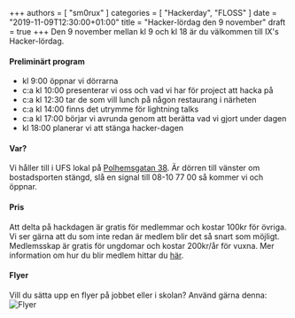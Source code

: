 +++
authors = [ "sm0rux" ]
categories = [ "Hackerday", "FLOSS" ]
date = "2019-11-09T12:30:00+01:00"
title = "Hacker-lördag den 9 november"
draft = true
+++
Den 9 november mellan kl 9 och kl 18 är du välkommen till IX's Hacker-lördag.
#### Preliminärt program
* kl 9:00 öppnar vi dörrarna
* c:a kl 10:00 presenterar vi oss och vad vi har för project att hacka på
* c:a kl 12:30 tar de som vill lunch på någon restaurang i närheten
* c:a kl 14:00 finns det utrymme för lightning talks
* c:a kl 17:00 börjar vi avrunda genom att berätta vad vi gjort under dagen
* kl 18:00 planerar vi att stänga hacker-dagen
#### Var?
Vi håller till i UFS lokal på [Polhemsgatan 38](/about/#besök-oss). Är dörren till vänster om bostadsporten stängd, slå en signal till 08-10 77 00 så kommer vi och öppnar.
#### Pris
Att delta på hackdagen är gratis för medlemmar och kostar 100kr för övriga. Vi ser gärna att du som inte redan är medlem blir det så snart som möjligt. Medlemsskap är gratis för ungdomar och kostar 200kr/år för vuxna. Mer information om hur du blir medlem hittar du [här](/membership/).
#### Flyer
Vill du sätta upp en flyer på jobbet eller i skolan? Använd gärna denna:
![Flyer](/img/hacker-lordag.png)
